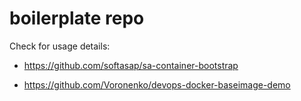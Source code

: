 # boilerplate repo

Check for usage details:
   
* https://github.com/softasap/sa-container-bootstrap
   
* https://github.com/Voronenko/devops-docker-baseimage-demo

